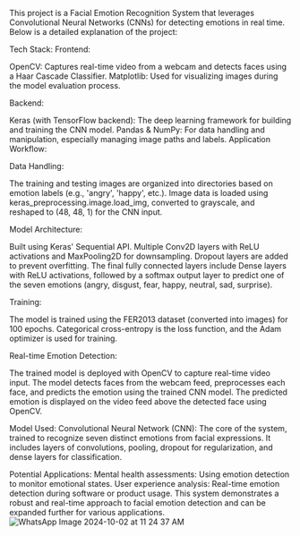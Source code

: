 This project is a Facial Emotion Recognition System that leverages Convolutional Neural Networks (CNNs) for detecting emotions in real time. Below is a detailed explanation of the project:

Tech Stack:
Frontend:

OpenCV: Captures real-time video from a webcam and detects faces using a Haar Cascade Classifier.
Matplotlib: Used for visualizing images during the model evaluation process.

Backend:

Keras (with TensorFlow backend): The deep learning framework for building and training the CNN model.
Pandas & NumPy: For data handling and manipulation, especially managing image paths and labels.
Application Workflow:

Data Handling:

The training and testing images are organized into directories based on emotion labels (e.g., 'angry', 'happy', etc.).
Image data is loaded using keras_preprocessing.image.load_img, converted to grayscale, and reshaped to (48, 48, 1) for the CNN input.

Model Architecture:

Built using Keras' Sequential API.
Multiple Conv2D layers with ReLU activations and MaxPooling2D for downsampling.
Dropout layers are added to prevent overfitting.
The final fully connected layers include Dense layers with ReLU activations, followed by a softmax output layer to predict one of the seven emotions (angry, disgust, fear, happy, neutral, sad, surprise).

Training:

The model is trained using the FER2013 dataset (converted into images) for 100 epochs.
Categorical cross-entropy is the loss function, and the Adam optimizer is used for training.

Real-time Emotion Detection:

The trained model is deployed with OpenCV to capture real-time video input.
The model detects faces from the webcam feed, preprocesses each face, and predicts the emotion using the trained CNN model.
The predicted emotion is displayed on the video feed above the detected face using OpenCV.

Model Used:
Convolutional Neural Network (CNN): The core of the system, trained to recognize seven distinct emotions from facial expressions. It includes layers of convolutions, pooling, dropout for regularization, and dense layers for classification.

Potential Applications:
Mental health assessments: Using emotion detection to monitor emotional states.
User experience analysis: Real-time emotion detection during software or product usage.
This system demonstrates a robust and real-time approach to facial emotion detection and can be expanded further for various applications.
![WhatsApp Image 2024-10-02 at 11 24 37 AM](https://github.com/user-attachments/assets/f2603eab-e152-46a0-aabf-3cc8f40f18a8)


